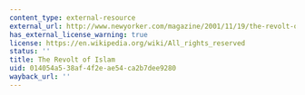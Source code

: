 ```yaml
---
content_type: external-resource
external_url: http://www.newyorker.com/magazine/2001/11/19/the-revolt-of-islam
has_external_license_warning: true
license: https://en.wikipedia.org/wiki/All_rights_reserved
status: ''
title: The Revolt of Islam
uid: 014054a5-38af-4f2e-ae54-ca2b7dee9280
wayback_url: ''
---
```

